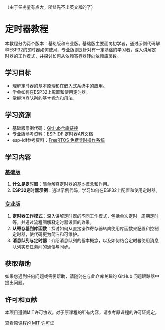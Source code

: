 （由于任务量有点大，所以先不出英文版的了）

# 定时器教程

本教程分为两个版本：基础版和专业版。基础版主要面向初学者，通过示例代码解释ESP32的定时器如何使用，专业版则是针对有一定基础的学习者，深入讲解定时器的工作模式，并探讨如何从依赖寄存器转向依赖库函数。

## 学习目标

- 理解定时器的基本原理和在嵌入式系统中的应用。
- 学会如何在ESP32上配置和使用定时器。
- 掌握消息队列的基本概念和用法。

## 学习资源

- 基础版示例代码：[GitHub仓库链接](https://github.com/LGP0001/small-desktop-screen.git)
- 专业版参考资料：[ESP-IDF 定时器API文档](https://docs.espressif.com/projects/esp-idf/zh_CN/release-v4.1/api-reference/peripherals/timer.html)
- esp-idf参考资料：[FreeRTOS 免费实时操作系统](https://docs.espressif.com/projects/esp-idf/zh_CN/release-v4.1/api-reference/system/freertos.html)

## 学习内容

### [基础版](基础版_CN.md)

1. **什么是定时器**：简单解释定时器的基本概念和作用。
2. **ESP32定时器示例**：通过示例代码，学习如何在ESP32上配置和使用定时器。

### [专业版](专业版_CN.md)

1. **定时器工作模式**：深入讲解定时器的不同工作模式，包括单次定时、周期定时等，并通过流程图解释定时器设置的效果。
2. **从寄存器到库函数**：探讨如何从直接操作寄存器转向使用库函数来配置和控制定时器，使代码更为简洁和可维护。
3. **消息队列与定时器**：介绍消息队列的基本概念，以及如何结合定时器使用消息队列实现任务间的通信与同步。

## 获取帮助

如果您遇到任何问题或需要帮助，请随时在与此仓库关联的 GitHub 问题跟踪器中提出问题。

## 许可和贡献

本项目遵循MIT许可协议。对于原课程的所有内容，请参考原课程的许可证规定。

[查看原课程的 MIT 许可证](LICENSE)
